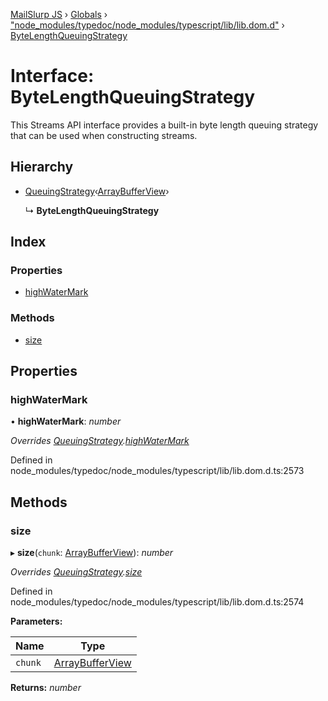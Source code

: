 [MailSlurp JS](../README.md) › [Globals](../globals.md) › ["node_modules/typedoc/node_modules/typescript/lib/lib.dom.d"](../modules/_node_modules_typedoc_node_modules_typescript_lib_lib_dom_d_.md) › [ByteLengthQueuingStrategy](_node_modules_typedoc_node_modules_typescript_lib_lib_dom_d_.bytelengthqueuingstrategy.md)

# Interface: ByteLengthQueuingStrategy

This Streams API interface provides a built-in byte length queuing strategy that can be used when constructing streams.

## Hierarchy

* [QueuingStrategy](_node_modules_typedoc_node_modules_typescript_lib_lib_dom_d_.queuingstrategy.md)‹[ArrayBufferView](_node_modules_typedoc_node_modules_typescript_lib_lib_es5_d_.arraybufferview.md)›

  ↳ **ByteLengthQueuingStrategy**

## Index

### Properties

* [highWaterMark](_node_modules_typedoc_node_modules_typescript_lib_lib_dom_d_.bytelengthqueuingstrategy.md#highwatermark)

### Methods

* [size](_node_modules_typedoc_node_modules_typescript_lib_lib_dom_d_.bytelengthqueuingstrategy.md#size)

## Properties

###  highWaterMark

• **highWaterMark**: *number*

*Overrides [QueuingStrategy](_node_modules_typedoc_node_modules_typescript_lib_lib_dom_d_.queuingstrategy.md).[highWaterMark](_node_modules_typedoc_node_modules_typescript_lib_lib_dom_d_.queuingstrategy.md#optional-highwatermark)*

Defined in node_modules/typedoc/node_modules/typescript/lib/lib.dom.d.ts:2573

## Methods

###  size

▸ **size**(`chunk`: [ArrayBufferView](_node_modules_typedoc_node_modules_typescript_lib_lib_es5_d_.arraybufferview.md)): *number*

*Overrides [QueuingStrategy](_node_modules_typedoc_node_modules_typescript_lib_lib_dom_d_.queuingstrategy.md).[size](_node_modules_typedoc_node_modules_typescript_lib_lib_dom_d_.queuingstrategy.md#optional-size)*

Defined in node_modules/typedoc/node_modules/typescript/lib/lib.dom.d.ts:2574

**Parameters:**

Name | Type |
------ | ------ |
`chunk` | [ArrayBufferView](_node_modules_typedoc_node_modules_typescript_lib_lib_es5_d_.arraybufferview.md) |

**Returns:** *number*
